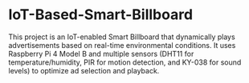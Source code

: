 # IoT-Based-Smart-Billboard
This project is an IoT-enabled Smart Billboard that dynamically plays advertisements based on real-time environmental conditions. It uses Raspberry Pi 4 Model B and multiple sensors (DHT11 for temperature/humidity, PIR for motion detection, and KY-038 for sound levels) to optimize ad selection and playback.

